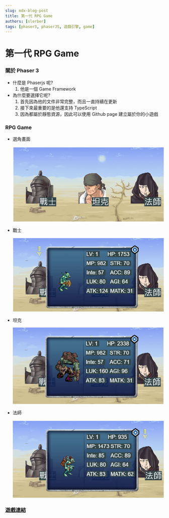 ```yaml
---
slug: mdx-blog-post
title: 第一代 RPG Game
authors: [slorber]
tags: [phaser3, phaserJS, 遊戲引擎, game]
---
```

# 第一代 RPG Game
### 關於 Phaser 3

- 什麼是 Phaserjs 呢?
  1. 他是一個 Game Framework
- 為什麼要選擇它呢?
  1. 首先因為他的文件非常完整，而且一直持續在更新
  2. 接下來最重要的是他還支持 TypeScript
  3. 因為都屬於靜態資源，因此可以使用 Github page 建立屬於你的小遊戲

### RPG Game

- 選角畫面

  ![mdImg](https://github.com/LonelyYeezhiChicken/chicken-personal/blob/main/static/mdImgs/phaser/RpgGame/role.png?raw=true)

- 戰士

  ![mdImg](https://github.com/LonelyYeezhiChicken/chicken-personal/blob/main/static/mdImgs/phaser/RpgGame/w.png?raw=true)
- 坦克

  ![mdImg](https://github.com/LonelyYeezhiChicken/chicken-personal/blob/main/static/mdImgs/phaser/RpgGame/t.png?raw=true)
- 法師

  ![mdImg](https://github.com/LonelyYeezhiChicken/chicken-personal/blob/main/static/mdImgs/phaser/RpgGame/m.png?raw=true)

### [遊戲連結](https://lonelyyeezhichicken.github.io/rpg-game-v1/)
